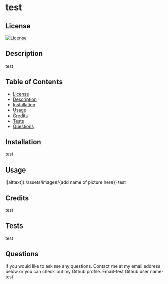 

  # test

  ## License
  [![License](https://img.shields.io/badge/License-Apache%202.0-blue.svg)](https://opensource.org/licenses/Apache-2.0)

  ## Description
  test

  ## Table of Contents
  - [License](#License)
  - [Description](#Description)
  - [Installation](#installation)
  - [Usage](#Usage)
  - [Credits](#credits)
  - [Tests](#Tests)
  - [Questions](#Questions)
  
  ## Installation
  test

  ## Usage
  ![alttext](./assets/images/{add name of picture here})
  test
  
  ## Credits
  test

  ## Tests
  test

  ## Questions
  If you would like to ask me any questions. Contact me at my email address below or you can check out my Github profile.
  Email-test
  Github user name- test
  
  
